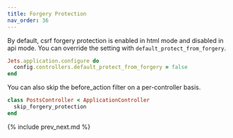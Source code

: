 ```yaml
---
title: Forgery Protection
nav_order: 36
---
```


By default, csrf forgery protection is enabled in html mode and disabled in api mode. You can override the setting with `default_protect_from_forgery`.

```ruby
Jets.application.configure do
  config.controllers.default_protect_from_forgery = false
end
```

You can also skip the before_action filter on a per-controller basis.

```ruby
class PostsController < ApplicationController
  skip_forgery_protection
end
```

{% include prev_next.md %}